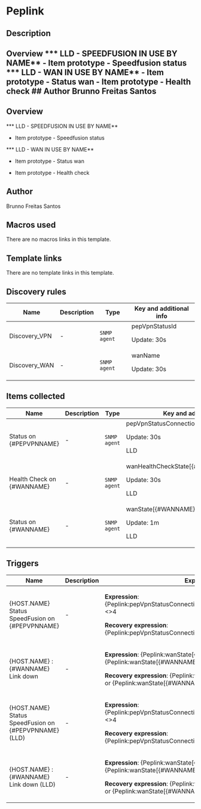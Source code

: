 # Peplink

## Description

## Overview *** LLD - SPEEDFUSION IN USE BY NAME** - Item prototype - Speedfusion status *** LLD - WAN IN USE BY NAME** - Item prototype - Status wan - Item prototype - Health check ## Author Brunno Freitas Santos 

## Overview

*** LLD - SPEEDFUSION IN USE BY NAME**


- Item prototype - Speedfusion status


*** LLD - WAN IN USE BY NAME**


- Item prototype - Status wan


- Item prototype - Health check



## Author

Brunno Freitas Santos

## Macros used

There are no macros links in this template.

## Template links

There are no template links in this template.

## Discovery rules

|Name|Description|Type|Key and additional info|
|----|-----------|----|----|
|Discovery_VPN|<p>-</p>|`SNMP agent`|pepVpnStatusId<p>Update: 30s</p>|
|Discovery_WAN|<p>-</p>|`SNMP agent`|wanName<p>Update: 30s</p>|
## Items collected

|Name|Description|Type|Key and additional info|
|----|-----------|----|----|
|Status on {#PEPVPNNAME}|<p>-</p>|`SNMP agent`|pepVpnStatusConnectionState[{#PEPVPNNAME}]<p>Update: 30s</p><p>LLD</p>|
|Health Check on {#WANNAME}|<p>-</p>|`SNMP agent`|wanHealthCheckState[{#WANNAME}]<p>Update: 30s</p><p>LLD</p>|
|Status on {#WANNAME}|<p>-</p>|`SNMP agent`|wanState[{#WANNAME}]<p>Update: 1m</p><p>LLD</p>|
## Triggers

|Name|Description|Expression|Priority|
|----|-----------|----------|--------|
|{HOST.NAME} Status SpeedFusion on {#PEPVPNNAME}|<p>-</p>|<p>**Expression**: {Peplink:pepVpnStatusConnectionState[{#PEPVPNNAME}].last()}<>4</p><p>**Recovery expression**: {Peplink:pepVpnStatusConnectionState[{#PEPVPNNAME}].last()}=4</p>|high|
|{HOST.NAME} : {#WANNAME} Link down|<p>-</p>|<p>**Expression**: {Peplink:wanState[{#WANNAME}].last()}<>3 and {Peplink:wanState[{#WANNAME}].last()}<>1</p><p>**Recovery expression**: {Peplink:wanState[{#WANNAME}].last()}=3 or {Peplink:wanState[{#WANNAME}].last()}=1</p>|high|
|{HOST.NAME} Status SpeedFusion on {#PEPVPNNAME} (LLD)|<p>-</p>|<p>**Expression**: {Peplink:pepVpnStatusConnectionState[{#PEPVPNNAME}].last()}<>4</p><p>**Recovery expression**: {Peplink:pepVpnStatusConnectionState[{#PEPVPNNAME}].last()}=4</p>|high|
|{HOST.NAME} : {#WANNAME} Link down (LLD)|<p>-</p>|<p>**Expression**: {Peplink:wanState[{#WANNAME}].last()}<>3 and {Peplink:wanState[{#WANNAME}].last()}<>1</p><p>**Recovery expression**: {Peplink:wanState[{#WANNAME}].last()}=3 or {Peplink:wanState[{#WANNAME}].last()}=1</p>|high|
